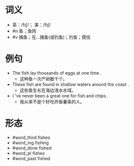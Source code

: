 # 词义
- 英：/fɪʃ/； 美：/fɪʃ/
- #n 鱼；鱼肉
- #v 捕鱼；在…捕鱼(或钓鱼)；钓鱼；摸找
# 例句
- The fish lay thousands of eggs at one time .
	- 这种鱼一次产卵数千个。
- These fish are found in shallow waters around the coast .
	- 这些鱼生长在海边浅水水域。
- I 've never been a great one for fish and chips .
	- 我从来不是个好吃炸鱼薯条的人。
# 形态
- #word_third fishes
- #word_ing fishing
- #word_done fished
- #word_pl fishes
- #word_past fished
